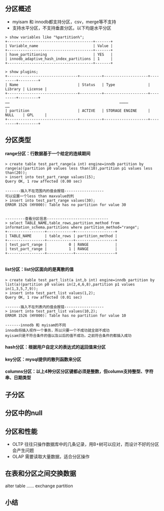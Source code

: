 ## 分区概述
- myisam 和 innodb都支持分区，csv，merge等不支持
- 支持水平分区，不支持垂直分区。以下均是水平分区


```
> show variables like "%partition%";
+---------------------------------------+-------+
| Variable_name                         | Value |
+---------------------------------------+-------+
| have_partitioning                     | YES   |
| innodb_adaptive_hash_index_partitions | 1     |
+---------------------------------------+-------+

> show plugins;
+--------------------------------+----------+--------------------+---------+---------+
| Name                           | Status   | Type               | Library | License |
+--------------------------------+----------+--------------------+---------+---------+
……                                                  …………                ……
| partition                      | ACTIVE   | STORAGE ENGINE     | NULL    | GPL     |
+--------------------------------+----------+--------------------+---------+---------+

```

## 分区类型
#### range分区：行数据基于一个给定的连续期间
```
> create table test_part_range(a int) engine=inndb partition by range(a)(partition p0 values less than(10),partition p1 values less than(20));
> insert into test_part_range values(15);
Query OK, 1 row affected (0.00 sec)

-------插入不在范围内的值会报错------------------
可以设置一个less than maxvalue的列
> insert into test_part_range values(30);
ERROR 1526 (HY000): Table has no partition for value 30


---------查看分区信息----------------------------
> select TABLE_NAME,table_rows,partition_method from information_schema.partitions where partition_method="range";
+-----------------+------------+------------------+
| TABLE_NAME      | table_rows | partition_method |
+-----------------+------------+------------------+
| test_part_range |          0 | RANGE            |
| test_part_range |          1 | RANGE            |
+-----------------+------------+------------------+


```
#### list分区：list分区面向的是离散的值

```
> create table test_part_list(a int,b int) engine=inndb partition by list(a)(partition p0 values in(2,4,6,8),partition p1 values in(1,3,5,7,9));
> insert into test_part_list values(1,2);
Query OK, 1 row affected (0.01 sec)

-------插入不在列表内的值会报错------------------
> insert into test_part_list values(10,2);
ERROR 1526 (HY000): Table has no partition for value 10

-------innodb 和 myisam的不同
innodb将插入视作一个事务，所以只要一个不成功就全部不成功
myisam只是不符合条件的值以及以后的值不成功，之前符合条件的都插入成功
```

#### hash分区：根据用户自定义的表达式的返回值来分区
#### key分区：mysql提供的散列函数来分区
#### columns分区：以上4种分区分区键都必须是整数，但column支持整型、字符串、日期类型


## 子分区
## 分区中的null
## 分区和性能
- OLTP 往往只操作数据库中的几条记录，用B+树可以应对，而设计不好的分区会产生问题
- OLAP 需要读取大量数据，适合分区操作

## 在表和分区之间交换数据
alter table …… exchange partition
## 小结